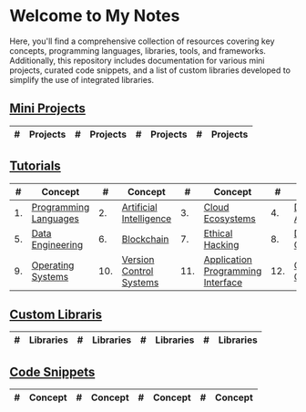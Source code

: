 # Welcome to My Notes

Here, you'll find a comprehensive collection of resources covering key concepts, programming languages, libraries, tools, and frameworks. Additionally, this repository includes documentation for various mini projects, curated code snippets, and a list of custom libraries developed to simplify the use of integrated libraries.

## [Mini Projects](projects/index.md)

|#|Projects|#|Projects|#|Projects|#|Projects|
|---|---|---|---|---|---|---|---|

## [Tutorials](tutorials/index.md)

|#|Concept|#|Concept|#|Concept|#|Concept|
|---|---|---|---|---|---|---|---|
|1.|[Programming Languages](tutorials/languages/index.md)|2.|[Artificial Intelligence](tutorials/artificial_intelligence/index.md)|3.|[Cloud Ecosystems](tutorials/cloud_ecosystems/index.md)|4.|[Data Architecture](tutorials/data_architecture/index.md)|
|5.|[Data Engineering](tutorials/data_engineering/index.md)|6.|[Blockchain](tutorials/blockchain/index.md)|7.|[Ethical Hacking](tutorials/ethical_hacking/index.md)|8.|[DevOps and GitOps](tutorials/devops_gitops/index.md)|
|9.|[Operating Systems](tutorials/operating_systems/index.md)|10.|[Version Control Systems](tutorials/version_control_systems/index.md)|11.|[Application Programming Interface](tutorials/application_programming_interface/index.md)|12.|[Quantum Computing](tutorials/quantum_computing/index.md)|

## [Custom Libraris](custom_libraries/index.md)

|#|Libraries|#|Libraries|#|Libraries|#|Libraries|
|---|---|---|---|---|---|---|---|

## [Code Snippets](code_snippets/index.md)

|#|Concept|#|Concept|#|Concept|#|Concept|
|---|---|---|---|---|---|---|---|

<!-- 
## [Programming Languages](languages/index.md)
Explore various programming languages, their syntax, features, and applications. This section includes notes on languages such as Python, Java, JavaScript, and more.

|#|Concept|#|Concept|#|Concept|#|Concept|
|---|---|---|---|---|---|---|---|
|1. |[Python](languages/python/index.md)|2.|[Scala](languages/scala/index.md)|3. |[Bash](languages/bash/index.md)|4.|[Java](languages/java/index.md)|
|5. |[JavaScript](languages/javascript/index.md)|6.|[C](languages/c/index.md)|7. |[C++](languages/c++/index.md)|8.|[Markdown](languages/markdown/index.md)|
|9.|[HTML](languages/html/index.md)|10.|[CSS](languages/css/index.md)||||| -->

<!-- ## [Data Architecture](data_architecture/index.md)
Learn about different types of databases and data warehouses, including relational databases, NoSQL databases, and data warehousing concepts. This section covers SQL, NoSQL, data modeling, and more.

|#|Concept|#|Concept|#|Concept|#|Concept|
|---|---|---|---|---|---|---|---|
|1.|[Data Warehouse](database_datawarehouse/datawarehouse/index.md)|2.|[DBMS](database_datawarehouse/dbms/index.md)|3.|[SQL](database_datawarehouse/sql/index.md)|4.|[NoSQL](database_datawarehouse/nosql/index.md)|

## [AI-ML](ai_ml/index.md)
Dive into the world of Artificial Intelligence (AI), including machine learning, deep learning, natural language processing, and AI algorithms. This section includes tutorials, techniques, and real-world applications.

|#|Concept|#|Concept|#|Concept|#|Concept|
|---|---|---|---|---|---|---|---|
|1.|[Machine Learning](artificial_intelligence/machinelearning/index.md)|2.|[Deep Learning](artificial_intelligence/deeplearning/index.md)|

## [Cloud Ecosystems](https://ronakr14.github.io/Cloud-Technologies/)
Dive into the world of cloud technologies, including Azure, GCP, AWS and many more. This section includes tutorials, techniques, and real-world applications.

|#|Concept|#|Concept|#|Concept|#|Concept|
|---|---|---|---|---|---|---|---|
|1.|[Azure](https://ronakr14.github.io/Microsoft-Azure/)|2.|[Google Cloud Platform](https://ronakr14.github.io/Google-Cloud-Platform/)|3.|[Amazon Web Services](https://ronakr14.github.io/Amazon-Web-Service/)|

## [Containers](https://ronakr14.github.io/Containers/)
Understand containerization and container orchestration technologies. This section covers tools like Docker and Podman, container best practices, and examples of containerized applications.

|#|Concept|#|Concept|#|Concept|#|Concept|
|---|---|---|---|---|---|---|---|
|1.|[Docker](https://ronakr14.github.io/Docker/)|2.|[Kubernetes](https://ronakr14.github.io/Kubernetes/)|3.|[Podman](https://ronakr14.github.io/Podman/)|

## [Operating Systems](https://ronakr14.github.io/Operating-Systems)
Explore various operating systems, their architecture, and functionalities. This section includes notes on Linux, Windows, macOS, and key concepts related to OS management and usage.

|#|Concept|#|Concept|#|Concept|#|Concept|
|---|---|---|---|---|---|---|---|
|1.|[Linux](https://ronakr14.github.io/Linux/)|

## [Version Control Systems](https://ronakr14.github.io/Version-Control-Systems/)
Learn about version control systems and their role in managing code changes. This section focuses on tools like Git, including commands, workflows, and best practices for version control.

|#|Concept|#|Concept|#|Concept|#|Concept|
|---|---|---|---|---|---|---|---|
|1.|[GIT](https://ronakr14.github.io/GIT/)|

## [Projects](projects/index.md)
A collection of various projects, their descriptions, and the technologies used. This section showcases practical applications and implementations related to different topics covered in the notes.

|#|Concept|#|Concept|#|Concept|#|Concept|
|---|---|---|---|---|---|---|---|
|1.|[Website Builders](projects/website_builder/index.md)|

## [API](api/index.md)
Understand APIs (Application Programming Interfaces), how they work, and how to integrate with them. This section includes RESTful APIs, GraphQL, API documentation, and usage examples.

|#|Concept|#|Concept|#|Concept|#|Concept|
|---|---|---|---|---|---|---|---|
|1. |[AMQP](api/amqp.md)|2. |[EDA](api/eda.md)|3. |[EDI](api/edi.md)|4. |[GPRC](api/gprc.md)|
|5. |[GraphQL](api/graphql.md)|6. |[MQTT](api/mqtt.md)|7. |[REST](api/rest.md)|8. |[SOAP](api/soap.md)|
|9. |[WebHooks](api/webhooks.md)|10.|[WebSockets](api/websocket.md)| -->
